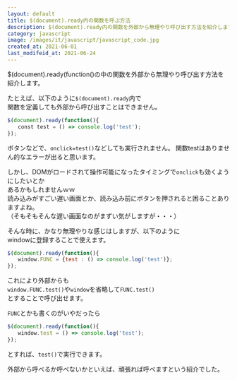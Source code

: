 ```yaml
---
layout: default
title: $(document).ready内の関数を呼ぶ方法
description: $(document).ready内の関数を外部から無理やり呼び出す方法を紹介します。
category: javascript
image: /images/it/javascript/javascript_code.jpg
created_at: 2021-06-01
last_modifeid_at: 2021-06-24
---
```


$(document).ready(function()の中の関数を外部から無理やり呼び出す方法を紹介します。

たとえば、以下のように`$(document).ready`内で  
関数を定義しても外部から呼び出すことはできません。  

```JavaScript
$(document).ready(function(){
　　const test = () => console.log('test');
});
```

ボタンなどで、`onclick=test()`などしても実行されません。
関数testはありません的なエラーが出ると思います。

しかし、DOMがロードされて操作可能になったタイミングで`onclick`も効くようにしたいとか  
あるかもしれませんｗｗ  
読み込みがすごい遅い画面とか、読み込み前にボタンを押されると困ることありますよね。  
（そもそもそんな遅い画面なのがまずい気がしますが・・・）

そんな時に、かなり無理やりな感じはしますが、以下のように  
windowに登録することで使えます。

```JavaScript
$(document).ready(function(){
　　window.FUNC = {test : () => console.log('test')};
});
```

これにより外部からも  
`window.FUNC.test()`や`window`を省略して`FUNC.test()`  
とすることで呼び出せます。

`FUNC`とかも書くのがいやだったら
```JavaScript
$(document).ready(function(){
　　window.test = () => console.log('test');
});
```
とすれば、`test()`で実行できます。

外部から呼べるか呼べないかといえば、頑張れば呼べますという紹介でした。